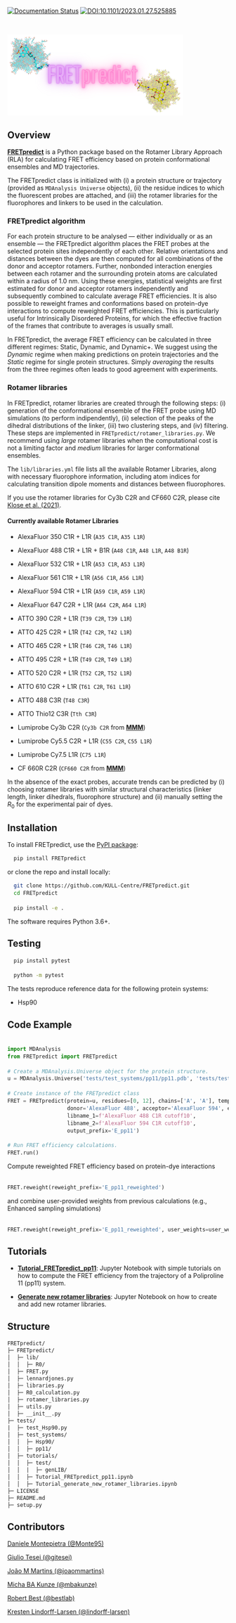 [![Documentation Status](https://readthedocs.org/projects/fretpredict/badge/?version=latest)](https://fretpredict.readthedocs.io/en/latest/?badge=latest)
[![DOI:10.1101/2023.01.27.525885](http://img.shields.io/badge/DOI-10.1101/2023.01.27.525885-B31B1B.svg)](https://doi.org/10.1101/2023.01.27.525885)

<br />
<p align="left">
  <img src="FRETpredict_logo.png" width="400" />

Overview
--------

__[FRETpredict](https://doi.org/10.1101/2023.01.27.525885)__ is a Python package based on the Rotamer Library Approach (RLA) for calculating FRET efficiency based on protein conformational ensembles and MD trajectories.

The FRETpredict class is initialized with (i) a protein structure or trajectory (provided as `MDAnalysis Universe` objects), (ii) the residue indices to which the fluorescent probes are attached, and (iii) the rotamer libraries for the fluorophores and linkers to be used in the calculation.

### FRETpredict algorithm

For each protein structure to be analysed — either individually or as an ensemble — the FRETpredict algorithm places the FRET probes at the selected protein sites independently of each other. Relative orientations and distances between the dyes are then computed for all combinations of the donor and acceptor rotamers. Further, nonbonded interaction energies between each rotamer and the surrounding protein atoms are calculated within a radius of 1.0 nm. Using these energies, statistical weights are first estimated for donor and acceptor rotamers independently and subsequently combined to calculate average FRET efficiencies. It is also possible to reweight frames and conformations based on protein-dye interactions to compute reweighted FRET efficiencies. This is particularly useful for Intrinsically Disordered Proteins, for which the effective fraction of the frames that contribute to averages is usually small.

In FRETpredict, the average FRET efficiency can be calculated in three different regimes: Static, Dynamic, and Dynamic+. We suggest using the _Dynamic_ regime when making predictions on protein trajectories and the _Static_ regime for single protein structures. Simply _averaging_ the results from the three regimes often leads to good agreement with experiments.


### Rotamer libraries
In FRETpredict, rotamer libraries are created through the following steps: (i) generation of the conformational ensemble of the FRET probe using MD simulations (to perform indipendently), (ii) selection of the peaks of the dihedral distributions of the linker, (iii) two clustering steps, and (iv) filtering. These steps are implemented in `FRETpredict/rotamer_libraries.py`. We recommend using _large_ rotamer libraries when the computational cost is not a limiting factor and _medium_ libraries for larger conformational ensembles.

The `lib/libraries.yml` file lists all the available Rotamer Libraries, along with necessary fluorophore information, including atom indices for calculating transition dipole moments and distances between fluorophores.

<!---
If you use the rotamer libraries for Cy3 C2R and Cy5 C2R, please cite [Walczewska-Szewc and Corry (2014)](https://doi.org/10.1039/C4CP01222D). 
- Lumiprobe Cy3 C2R (`C3N C2R`, `CY3 C2R` from __[HandyFRET](https://karri.anu.edu.au/handy/rl.html)__)
- Lumiprobe Cy5 C2R (`CY5 C2R` from __[HandyFRET](https://karri.anu.edu.au/handy/rl.html)__)
--->
If you use the rotamer libraries for Cy3b C2R and CF660 C2R, please cite [Klose et al. (2021)](https://doi.org/10.1016/j.bpj.2021.09.021). 

#### Currently available Rotamer Libraries
- AlexaFluor 350 C1R + L1R (`A35 C1R`, `A35 L1R`)
- AlexaFluor 488 C1R + L1R + B1R (`A48 C1R`, `A48 L1R`, `A48 B1R`)
- AlexaFluor 532 C1R + L1R (`A53 C1R`, `A53 L1R`)
- AlexaFluor 561 C1R + L1R (`A56 C1R`, `A56 L1R`)
- AlexaFluor 594 C1R + L1R (`A59 C1R`, `A59 L1R`)
- AlexaFluor 647 C2R + L1R (`A64 C2R`, `A64 L1R`)

- ATTO 390 C2R + L1R (`T39 C2R`, `T39 L1R`)
- ATTO 425 C2R + L1R (`T42 C2R`, `T42 L1R`)
- ATTO 465 C2R + L1R (`T46 C2R`, `T46 L1R`)
- ATTO 495 C2R + L1R (`T49 C2R`, `T49 L1R`)
- ATTO 520 C2R + L1R (`T52 C2R`, `T52 L1R`)
- ATTO 610 C2R + L1R (`T61 C2R`, `T61 L1R`)
- ATTO 488 C3R (`T48 C3R`)
- ATTO Thio12 C3R (`Tth C3R`)

- Lumiprobe Cy3b C2R (`Cy3b C2R` from __[MMM](https://github.com/gjeschke/MMM)__)
- Lumiprobe Cy5.5 C2R + L1R (`C55 C2R`, `C55 L1R`)
- Lumiprobe Cy7.5 L1R (`C75 L1R`)

- CF 660R C2R (`CF660 C2R` from __[MMM](https://github.com/gjeschke/MMM)__)

In the absence of the exact probes, accurate trends can be predicted by (i) choosing rotamer libraries with similar structural characteristics (linker length, linker dihedrals, fluorophore structure) and (ii) manually setting the $R_0$ for the experimental pair of dyes.

Installation
------------

To install FRETpredict, use the [PyPI package](https://pypi.org/project/FRETpredict):

```bash
  pip install FRETpredict
```

or clone the repo and install locally:

```bash
  git clone https://github.com/KULL-Centre/FRETpredict.git
  cd FRETpredict

  pip install -e . 
```

The software requires Python 3.6+.

Testing
-------

```bash
  pip install pytest

  python -m pytest
```
The tests reproduce reference data for the following protein systems:
- Hsp90

Code Example
------------

```python

import MDAnalysis
from FRETpredict import FRETpredict

# Create a MDAnalysis.Universe object for the protein structure.
u = MDAnalysis.Universe('tests/test_systems/pp11/pp11.pdb', 'tests/test_systems/pp11/pp11.xtc')

# Create instance of the FRETpredict class
FRET = FRETpredict(protein=u, residues=[0, 12], chains=['A', 'A'], temperature=298, 
                   donor='AlexaFluor 488', acceptor='AlexaFluor 594', electrostatic=True,
                   libname_1=f'AlexaFluor 488 C1R cutoff10',
                   libname_2=f'AlexaFluor 594 C1R cutoff10',  
                   output_prefix='E_pp11')

# Run FRET efficiency calculations.
FRET.run()

```
Compute reweighted FRET efficiency based on protein-dye interactions

```python

FRET.reweight(reweight_prefix='E_pp11_reweighted')

```
and combine user-provided weights from previous calculations (e.g., Enhanced sampling simulations)

```python

FRET.reweight(reweight_prefix='E_pp11_reweighted', user_weights=user_weights_pp11)

```

Tutorials
---------

- __[Tutorial_FRETpredict_pp11](https://github.com/Monte95/FRETpredict/blob/62ee39e82e82691a237da8e927d686378aff5fb1/tests/tutorials/Tutorial_FRETpredict_pp11.ipynb)__: Jupyter Notebook with simple tutorials on how to compute the FRET efficiency from the trajectory of a Poliproline 11 (pp11) system.

- __[Generate new rotamer libraries](https://github.com/Monte95/FRETpredict/blob/eef8bf0d219109ada605e943ecc4b1aa9dde86df/tests/tutorials/Tutorial_generate_new_rotamer_libraries.ipynb)__: Jupyter Notebook on how to create and add new rotamer libraries.


Structure
---------
```
FRETpredict/
├─ FRETpredict/
│  ├─ lib/
│  │  ├─ R0/
│  ├─ FRET.py
│  ├─ lennardjones.py
│  ├─ libraries.py
│  ├─ R0_calculation.py
│  ├─ rotamer_libraries.py
│  ├─ utils.py
│  ├─ __init__.py
├─ tests/
|  ├─ test_Hsp90.py
│  ├─ test_systems/
│  │  ├─ Hsp90/
│  │  ├─ pp11/
│  ├─ tutorials/
│  │  ├─ test/
│  │  |  ├─ genLIB/
│  │  ├─ Tutorial_FRETpredict_pp11.ipynb
│  │  ├─ Tutorial_generate_new_rotamer_libraries.ipynb
├─ LICENSE
├─ README.md
├─ setup.py
```

Contributors
-------------

[Daniele Montepietra (@Monte95)](https://github.com/Monte95)

[Giulio Tesei (@gitesei)](https://github.com/gitesei)

[João M Martins (@joaommartins)](https://github.com/joaommartins)

[Micha BA Kunze (@mbakunze)](https://github.com/mbakunze)

[Robert Best (@bestlab)](https://github.com/bestlab)

[Kresten Lindorff-Larsen (@lindorff-larsen)](https://github.com/lindorff-larsen)
